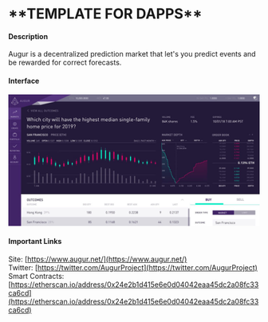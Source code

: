 # \*\*TEMPLATE FOR DAPPS\*\*

#### Description

Augur is a decentralized prediction market that let's you predict events and be rewarded for correct forecasts.

#### Interface

![](../.gitbook/assets/product_image_augur_bf73d2b2ec4a6d57f7c706f419557e78f8eceeba5e7212a493513da831b24e9a_opti.jpg)

#### Important Links

Site: [https://www.augur.net/](https://www.augur.net/)  
Twitter: [https://twitter.com/AugurProject](https://twitter.com/AugurProject)  
Smart Contracts: [https://etherscan.io/address/0x24e2b1d415e6e0d04042eaa45dc2a08fc33ca6cd](https://etherscan.io/address/0x24e2b1d415e6e0d04042eaa45dc2a08fc33ca6cd)

